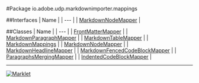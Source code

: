 #Package io.adobe.udp.markdownimporter.mappings

##Interfaces
| Name |
| --- |
| [MarkdownNodeMapper](MarkdownNodeMapper.md) |

##Classes
| Name |
| --- |
| [FrontMatterMapper](FrontMatterMapper.md) |
| [MarkdownParagraphMapper](MarkdownParagraphMapper.md) |
| [MarkdownTableMapper](MarkdownTableMapper.md) |
| [MarkdownMappings](MarkdownMappings.md) |
| [MarkdownNodeMapper](MarkdownNodeMapper.md) |
| [MarkdownHeadlineMapper](MarkdownHeadlineMapper.md) |
| [MarkdownFencedCodeBlockMapper](MarkdownFencedCodeBlockMapper.md) |
| [ParagraphsMergingMapper](ParagraphsMergingMapper.md) |
| [IndentedCodeBlockMapper](IndentedCodeBlockMapper.md) |

---

[![Marklet](https://img.shields.io/badge/Generated%20by-Marklet-green.svg)](https://github.com/Faylixe/marklet)